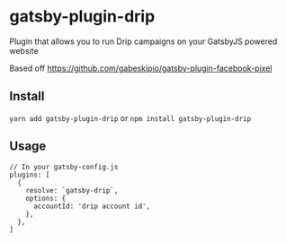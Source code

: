 # gatsby-plugin-drip
Plugin that allows you to run Drip campaigns on your GatsbyJS powered website

Based off https://github.com/gabeskipio/gatsby-plugin-facebook-pixel

## Install
`yarn add gatsby-plugin-drip`
or
`npm install gatsby-plugin-drip`

## Usage
```
// In your gatsby-config.js
plugins: [
  {
    resolve: `gatsby-drip`,
    options: {
      accountId: 'drip account id',
    },
  },
]
```